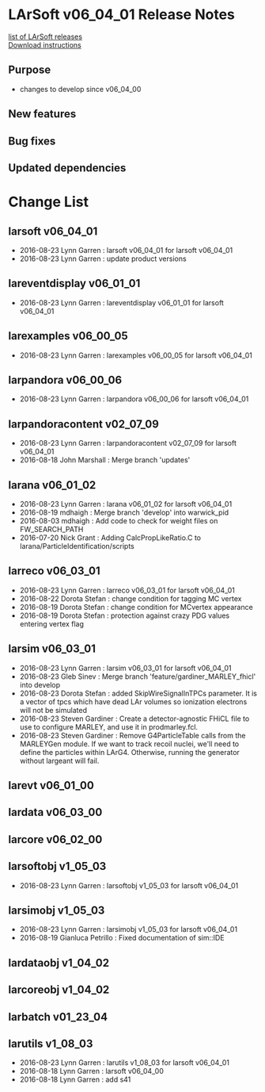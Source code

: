 # LArSoft v06_04_01 Release Notes



[list of LArSoft releases](LArSoft_release_list)  
[Download instructions](https://scisoft.fnal.gov/scisoft/bundles/larsoft/v06_04_01/larsoft-v06_04_01.html)

## Purpose

-   changes to develop since v06_04_00

## New features

## Bug fixes

## Updated dependencies

# Change List

## larsoft v06_04_01

-   2016-08-23 Lynn Garren : larsoft v06_04_01 for larsoft v06_04_01
-   2016-08-23 Lynn Garren : update product versions

## lareventdisplay v06_01_01

-   2016-08-23 Lynn Garren : lareventdisplay v06_01_01 for larsoft v06_04_01

## larexamples v06_00_05

-   2016-08-23 Lynn Garren : larexamples v06_00_05 for larsoft v06_04_01

## larpandora v06_00_06

-   2016-08-23 Lynn Garren : larpandora v06_00_06 for larsoft v06_04_01

## larpandoracontent v02_07_09

-   2016-08-23 Lynn Garren : larpandoracontent v02_07_09 for larsoft v06_04_01
-   2016-08-18 John Marshall : Merge branch 'updates'

## larana v06_01_02

-   2016-08-23 Lynn Garren : larana v06_01_02 for larsoft v06_04_01
-   2016-08-19 mdhaigh : Merge branch 'develop' into warwick_pid
-   2016-08-03 mdhaigh : Add code to check for weight files on FW_SEARCH_PATH
-   2016-07-20 Nick Grant : Adding CalcPropLikeRatio.C to larana/ParticleIdentification/scripts

## larreco v06_03_01

-   2016-08-23 Lynn Garren : larreco v06_03_01 for larsoft v06_04_01
-   2016-08-22 Dorota Stefan : change condition for tagging MC vertex
-   2016-08-19 Dorota Stefan : change condition for MCvertex appearance
-   2016-08-19 Dorota Stefan : protection against crazy PDG values entering vertex flag

## larsim v06_03_01

-   2016-08-23 Lynn Garren : larsim v06_03_01 for larsoft v06_04_01
-   2016-08-23 Gleb Sinev : Merge branch 'feature/gardiner_MARLEY_fhicl' into develop
-   2016-08-23 Dorota Stefan : added SkipWireSignalInTPCs parameter. It is a vector of tpcs which have dead LAr volumes so ionization electrons will not be simulated
-   2016-08-23 Steven Gardiner : Create a detector-agnostic FHiCL file to use to configure MARLEY, and use it in prodmarley.fcl.
-   2016-08-23 Steven Gardiner : Remove G4ParticleTable calls from the MARLEYGen module. If we want to track recoil nuclei, we'll need to define the particles within LArG4. Otherwise, running the generator without largeant will fail.

## larevt v06_01_00

## lardata v06_03_00

## larcore v06_02_00

## larsoftobj v1_05_03

-   2016-08-23 Lynn Garren : larsoftobj v1_05_03 for larsoft v06_04_01

## larsimobj v1_05_03

-   2016-08-23 Lynn Garren : larsimobj v1_05_03 for larsoft v06_04_01
-   2016-08-19 Gianluca Petrillo : Fixed documentation of sim::IDE

## lardataobj v1_04_02

## larcoreobj v1_04_02

## larbatch v01_23_04

## larutils v1_08_03

-   2016-08-23 Lynn Garren : larutils v1_08_03 for larsoft v06_04_01
-   2016-08-18 Lynn Garren : larsoft v06_04_00
-   2016-08-18 Lynn Garren : add s41
